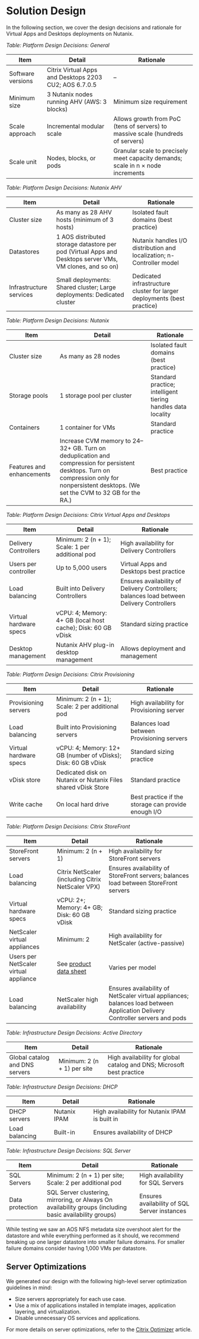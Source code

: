 # Solution Design

In the following section, we cover the design decisions and rationale for Virtual Apps and Desktops deployments on Nutanix.

_Table: Platform Design Decisions: General_

| Item | Detail | Rationale |
| --- | --- | --- |
| Software versions | Citrix Virtual Apps and Desktops 2203 CU2; AOS 6.7.0.5 | – |
| Minimum size | 3 Nutanix nodes running AHV (AWS: 3 blocks) | Minimum size requirement |
| Scale approach | Incremental modular scale | Allows growth from PoC (tens of servers) to massive scale (hundreds of servers) |
| Scale unit  | Nodes, blocks, or pods | Granular scale to precisely meet capacity demands; scale in n × node increments |

_Table: Platform Design Decisions: Nutanix AHV_

| Item | Detail | Rationale |
| --- | --- | --- |
| Cluster size | As many as 28 AHV hosts (minimum of 3 hosts) | Isolated fault domains (best practice) |
| Datastores | 1 AOS distributed storage datastore per pod (Virtual Apps and Desktops server VMs, VM clones, and so on) | Nutanix handles I/O distribution and localization; n-Controller model |
| Infrastructure services | Small deployments: Shared cluster; Large deployments: Dedicated cluster | Dedicated infrastructure cluster for larger deployments (best practice) |

_Table: Platform Design Decisions: Nutanix_
  
| Item | Detail | Rationale |
| --- | --- | --- |
| Cluster size | As many as 28 nodes | Isolated fault domains (best practice) |
| Storage pools | 1 storage pool per cluster | Standard practice; intelligent tiering handles data locality |
| Containers | 1 container for VMs | Standard practice |
| Features and enhancements | Increase CVM memory to 24–32+ GB. Turn on deduplication and compression for persistent desktops. Turn on compression only for nonpersistent desktops. (We set the CVM to 32 GB for the RA.) | Best practice |
  
_Table: Platform Design Decisions: Citrix Virtual Apps and Desktops_

| Item | Detail | Rationale |
| --- | --- | --- |
| Delivery Controllers | Minimum: 2 (n + 1); Scale: 1 per additional pod | High availability for Delivery Controllers |
| Users per controller | Up to 5,000 users | Virtual Apps and Desktops best practice |
| Load balancing | Built into Delivery Controllers | Ensures availability of Delivery Controllers; balances load between Delivery Controllers |
| Virtual hardware specs | vCPU: 4; Memory: 4+ GB (local host cache); Disk: 60 GB vDisk | Standard sizing practice |
| Desktop management | Nutanix AHV plug-in desktop management | Allows deployment and management |

_Table: Platform Design Decisions: Citrix Provisioning_

| Item | Detail | Rationale |
| --- | --- | --- |
| Provisioning servers | Minimum: 2 (n + 1); Scale: 2 per additional pod | High availability for Provisioning server |
| Load balancing | Built into Provisioning servers | Balances load between Provisioning servers |
| Virtual hardware specs | vCPU: 4; Memory: 12+ GB (number of vDisks); Disk: 60 GB vDisk | Standard sizing practice |
| vDisk store | Dedicated disk on Nutanix or Nutanix Files shared vDisk Store | Standard practice |
| Write cache | On local hard drive | Best practice if the storage can provide enough I/O |

_Table: Platform Design Decisions: Citrix StoreFront_

| Item | Detail | Rationale |
| --- | --- | --- |
| StoreFront servers | Minimum: 2 (n + 1) | High availability for StoreFront servers |
| Load balancing | Citrix NetScaler (including Citrix NetScaler VPX) | Ensures availability of StoreFront servers; balances load between StoreFront servers | 
| Virtual hardware specs | vCPU: 2+; Memory: 4+ GB; Disk: 60 GB vDisk | Standard sizing practice |
| NetScaler virtual appliances | Minimum: 2 | High availability for NetScaler (active-passive) |
| Users per NetScaler virtual appliance | See [product data sheet](https://www.citrix.com/products/citrix-adc/platforms.html) | Varies per model |
| Load balancing | NetScaler high availability | Ensures availability of NetScaler virtual appliances; balances load between Application Delivery Controller servers and pods |  

_Table: Infrastructure Design Decisions: Active Directory_

| Item | Detail | Rationale |
| --- | --- | --- |
| Global catalog and DNS servers | Minimum: 2 (n + 1) per site | High availability for global catalog and DNS; Microsoft best practice |

_Table: Infrastructure Design Decisions: DHCP_

| Item | Detail | Rationale |
| --- | --- | --- |
| DHCP servers | Nutanix IPAM | High availability for Nutanix IPAM is built in |
| Load balancing | Built-in | Ensures availability of DHCP | 

_Table: Infrastructure Design Decisions: SQL Server_

| Item | Detail | Rationale |
| --- | --- | --- |
| SQL Servers | Minimum: 2 (n + 1) per site; Scale: 2 per additional pod | High availability for SQL Servers |
| Data protection | SQL Server clustering, mirroring, or Always On availability groups (including basic availability groups) | Ensures availability of SQL Server instances |

While testing we saw an AOS NFS metadata size overshoot alert for the datastore and while everything performed as it should, we recommend breaking up one larger datastore into smaller failure domains. For smaller failure domains consider having 1,000 VMs per datastore.

## Server Optimizations

We generated our design with the following high-level server optimization guidelines in mind:

- Size servers appropriately for each use case.
- Use a mix of applications installed in template images, application layering, and virtualization.
- Disable unnecessary OS services and applications.

For more details on server optimizations, refer to the [Citrix Optimizer](https://support.citrix.com/article/CTX224676) article.
